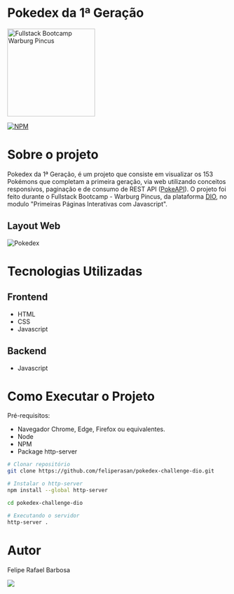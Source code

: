 # Pokedex da 1ª Geração
<img src="https://hermes.digitalinnovation.one/tracks/d2c90131-df30-4a38-bddc-f8280f19cbf9.png" alt="Fullstack Bootcamp Warburg Pincus" width="200"/>

[![NPM](https://img.shields.io/github/license/feliperasan/component-starwars-dio)](https://github.com/feliperasan/pokedex-challenge-dio/blob/main/LICENSE)

# Sobre o projeto
Pokedex da 1ª Geração, é um projeto que consiste em visualizar os 153 Pokémons que completam a primeira geração, via web utilizando conceitos responsivos, paginação e de consumo de REST API ([PokeAPI](https://pokeapi.co/)). O projeto foi feito durante o Fullstack Bootcamp - Warburg Pincus, da plataforma [DIO](https://www.dio.me), no modulo "Primeiras Páginas Interativas com Javascript".

## Layout Web
<img src="https://user-images.githubusercontent.com/32422863/202558310-0a1428ae-c345-4223-8717-4f28d121ea50.gif" alt="Pokedex">

# Tecnologias Utilizadas
## Frontend
- HTML
- CSS
- Javascript
## Backend
- Javascript
# Como Executar o Projeto
Pré-requisitos:
- Navegador Chrome, Edge, Firefox ou equivalentes.
- Node
- NPM
- Package http-server

```bash
# Clonar repositório
git clone https://github.com/feliperasan/pokedex-challenge-dio.git

# Instalar o http-server
npm install --global http-server

cd pokedex-challenge-dio

# Executando o servidor
http-server .
```
# Autor
Felipe Rafael Barbosa

<a href="https://www.linkedin.com/in/rafaeltibarbosa/" target="_blank"><img src="https://img.shields.io/badge/-LinkedIn-%230077B5?style=for-the-badge&logo=linkedin&logoColor=white" target="_blank"></a>
